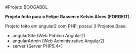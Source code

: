 #Projeto BOOGABOL

**Projeto feito para o Felipe Gassen e Kelvin Alves (FORGEIT).**


Projeto feito em angular2 com PHP, possui 3 Projetos Base:
* angularSite     (Web Público Angular2)
* angularAdmin    (Web Administrativo Angular2)
* server          (Server PHP5.4+)